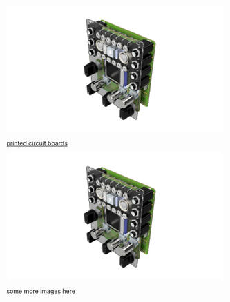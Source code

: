 ![mainboard](images/kryonos%20v11.png)

[printed circuit boards](boards)

![mainboard](images/kryonos%20v11.png)

some more images [here](IMAGES.md)
